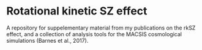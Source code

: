 # Rotational kinetic SZ effect

A repository for suppelementary material from my publications on the rkSZ effect, and a collection of analysis tools for the MACSIS cosmological simulations (Barnes et al., 2017).
